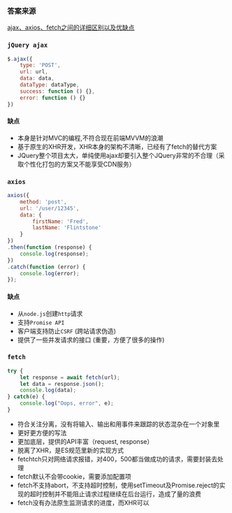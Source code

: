 ### 答案来源
[ajax、axios、fetch之间的详细区别以及优缺点](https://blog.csdn.net/twodogya/article/details/80223508)

### `jQuery ajax`
```js
$.ajax({
    type: 'POST',
    url: url,
    data: data,
    dataType: dataType,
    success: function () {},
    error: function () {}
})
```

#### 缺点
+ 本身是针对MVC的编程,不符合现在前端MVVM的浪潮
+ 基于原生的XHR开发，XHR本身的架构不清晰，已经有了fetch的替代方案
+ JQuery整个项目太大，单纯使用ajax却要引入整个JQuery非常的不合理（采取个性化打包的方案又不能享受CDN服务）

### `axios`
```js
axios({
    method: 'post',
    url: '/user/12345',
    data: {
        firstName: 'Fred',
        lastName: 'Flintstone'
    }
})
.then(function (response) {
    console.log(response);
})
.catch(function (error) {
    console.log(error);
});
```

#### 缺点
+ 从`node.js`创建`http`请求
+ 支持`Promise API`
+ 客户端支持防止`CSRF` (跨站请求伪造)
+ 提供了一些并发请求的接口 (重要，方便了很多的操作)

### `fetch`
```js
try {
    let response = await fetch(url);
    let data = response.json();
    console.log(data);
} catch(e) {
    console.log("Oops, error", e);
}
```
+ 符合关注分离，没有将输入、输出和用事件来跟踪的状态混杂在一个对象里
+ 更好更方便的写法
+ 更加底层，提供的API丰富（request, response）
+ 脱离了XHR，是ES规范里新的实现方式
+ fetchtch只对网络请求报错，对400，500都当做成功的请求，需要封装去处理
+ fetch默认不会带cookie，需要添加配置项
+ fetch不支持abort，不支持超时控制，使用setTimeout及Promise.reject的实现的超时控制并不能阻止请求过程继续在后台运行，造成了量的浪费
+ fetch没有办法原生监测请求的进度，而XHR可以